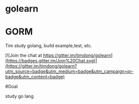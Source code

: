 # golearn

# GORM
Tim study golang, build example,test, etc.


[![Join the chat at https://gitter.im/timdong/golearn](https://badges.gitter.im/Join%20Chat.svg)](https://gitter.im/timdong/golearn?utm_source=badge&utm_medium=badge&utm_campaign=pr-badge&utm_content=badge)


#Goal

study go lang 
